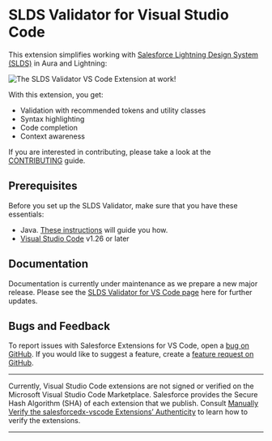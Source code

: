 
# SLDS Validator for Visual Studio Code

This extension simplifies working with [Salesforce Lightning Design System (SLDS)](https://www.lightningdesignsystem.com/) in Aura and Lightning:

![The SLDS Validator VS Code Extension at work!](https://media.giphy.com/media/RkbvNrnAsU3GkImW2r/source.gif)

With this extension, you get:

 - Validation with recommended tokens and utility classes
 - Syntax highlighting
 - Code completion
 - Context awareness

If you are interested in contributing, please take a look at the [CONTRIBUTING](CONTRIBUTING.md) guide.

## Prerequisites
Before you set up the SLDS Validator, make sure that you have these essentials:
 - Java. [These instructions](https://developer.salesforce.com/tools/vscode/en/getting-started/java-setup) will guide you how.
 - [Visual Studio Code](https://code.visualstudio.com/download) v1.26 or later

## Documentation

Documentation is currently under maintenance as we prepare a new major release. Please see the [SLDS Validator for VS Code page](https://www.lightningdesignsystem.com/tools/validator/) here for further updates.

## Bugs and Feedback

To report issues with Salesforce Extensions for VS Code, open a [bug on GitHub](https://github.com/forcedotcom/salesforcedx-vscode/issues/new?template=Bug_report.md). If you would like to suggest a feature, create a [feature request on GitHub](https://github.com/forcedotcom/salesforcedx-vscode/issues/new?template=Feature_request.md).

---

Currently, Visual Studio Code extensions are not signed or verified on the Microsoft Visual Studio Code Marketplace. Salesforce provides the Secure Hash Algorithm (SHA) of each extension that we publish. Consult [Manually Verify the salesforcedx-vscode Extensions’ Authenticity](https://developer.salesforce.com/media/vscode/SHA256.md) to learn how to verify the extensions.

---
